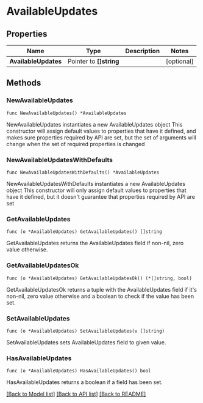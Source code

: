 # AvailableUpdates

## Properties

Name | Type | Description | Notes
------------ | ------------- | ------------- | -------------
**AvailableUpdates** | Pointer to **[]string** |  | [optional] 

## Methods

### NewAvailableUpdates

`func NewAvailableUpdates() *AvailableUpdates`

NewAvailableUpdates instantiates a new AvailableUpdates object
This constructor will assign default values to properties that have it defined,
and makes sure properties required by API are set, but the set of arguments
will change when the set of required properties is changed

### NewAvailableUpdatesWithDefaults

`func NewAvailableUpdatesWithDefaults() *AvailableUpdates`

NewAvailableUpdatesWithDefaults instantiates a new AvailableUpdates object
This constructor will only assign default values to properties that have it defined,
but it doesn't guarantee that properties required by API are set

### GetAvailableUpdates

`func (o *AvailableUpdates) GetAvailableUpdates() []string`

GetAvailableUpdates returns the AvailableUpdates field if non-nil, zero value otherwise.

### GetAvailableUpdatesOk

`func (o *AvailableUpdates) GetAvailableUpdatesOk() (*[]string, bool)`

GetAvailableUpdatesOk returns a tuple with the AvailableUpdates field if it's non-nil, zero value otherwise
and a boolean to check if the value has been set.

### SetAvailableUpdates

`func (o *AvailableUpdates) SetAvailableUpdates(v []string)`

SetAvailableUpdates sets AvailableUpdates field to given value.

### HasAvailableUpdates

`func (o *AvailableUpdates) HasAvailableUpdates() bool`

HasAvailableUpdates returns a boolean if a field has been set.


[[Back to Model list]](../README.md#documentation-for-models) [[Back to API list]](../README.md#documentation-for-api-endpoints) [[Back to README]](../README.md)


